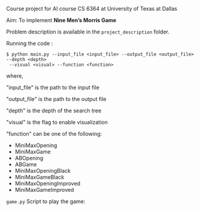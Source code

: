 
Course project for AI course CS 6364 at University of Texas at Dallas

Aim: To implement **Nine Men’s Morris Game**

Problem description is available in the ```project_description``` folder.

Running the code :
```
$ python main.py --input_file <input_file> --output_file <output_file> --depth <depth>
 --visual <visual> --function <function>
```

where, 

"input_file" is the path to the input file 

"output_file" is the path to the output file 

"depth" is the depth of the search tree 

"visual" is the flag to enable visualization 

"function" can be one of the following:
  - MiniMaxOpening 
  - MiniMaxGame 
  - ABOpening 
  - ABGame 
  - MiniMaxOpeningBlack 
  - MiniMaxGameBlack 
  - MiniMaxOpeningImproved 
  - MiniMaxGameImproved

```game.py``` Script to play the game: